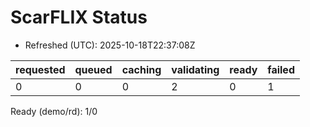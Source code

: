 ﻿# ScarFLIX Status

* Refreshed (UTC): 2025-10-18T22:37:08Z

| requested | queued | caching | validating | ready | failed |
|-----------|--------|---------|------------|-------|--------|
| 0 | 0 | 0 | 2 | 0 | 1 |

Ready (demo/rd): 1/0
